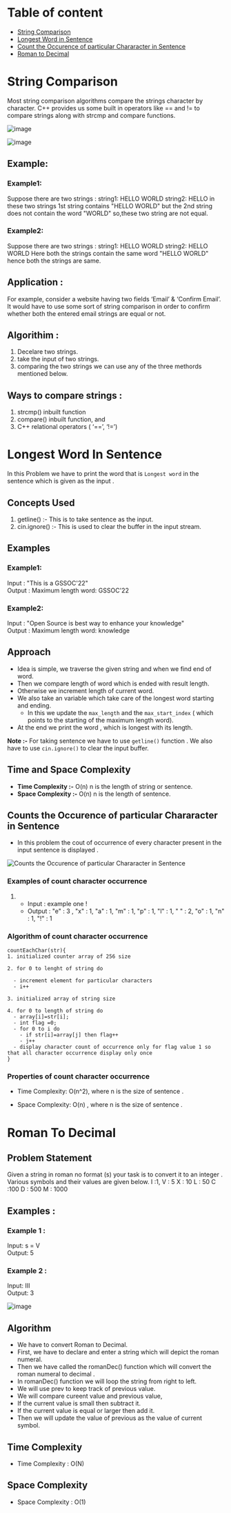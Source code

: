 <!-- Table of contents  -->

# Table of content

- [String Comparison](#string-comparison)
- [Longest Word in Sentence](#longest-word-in-sentence)
- [Count the Occurence of particular Chararacter in Sentence](#counts-the-occurence-of-particular-chararacter-in-sentence)
- [Roman to Decimal](#roman-to-decimal)

# String Comparison

Most string comparison algorithms compare the strings character by character. C++ provides us some built in operators like == and != to compare strings along with strcmp and compare functions.

![image](https://user-images.githubusercontent.com/100208233/162633708-61773b59-35ff-4290-bc66-0d370ed42645.png)

![image](https://user-images.githubusercontent.com/100208233/162752958-b3be8277-195f-4b86-8b38-950dfaf7a6e8.png)

## Example:

### Example1:

Suppose there are two strings :
string1: HELLO WORLD
string2: HELLO
in these two strings 1st string contains "HELLO WORLD" but the 2nd string does not contain the word "WORLD" so,these two string are not equal.

### Example2:

Suppose there are two strings :
string1: HELLO WORLD
string2: HELLO WORLD
Here both the strings contain the same word "HELLO WORLD" hence both the strings are same.

## Application :

For example, consider a website having two fields ‘Email’ & ‘Confirm Email’. It would have to use some sort of string comparison in order to confirm whether both the entered email strings are equal or not.

## Algorithim :

1. Decelare two strings.
2. take the input of two strings.
3. comparing the two strings we can use any of the three methords mentioned below.

## Ways to compare strings :

1. strcmp() inbuilt function
2. compare() inbuilt function, and
3. C++ relational operators ( ‘==’, ‘!=’)

# Longest Word In Sentence

In this Problem we have to print the word that is `Longest word` in the sentence which is given as the input .

## Concepts Used

1. getline() :- This is to take sentence as the input.
2. cin.ignore() :- This is used to clear the buffer in the input stream.

## Examples

### Example1:

Input : "This is a GSSOC'22" \
Output : Maximum length word: GSSOC'22

### Example2:

Input : "Open Source is best way to enhance your knowledge" \
Output : Maximum length word: knowledge

## Approach

- Idea is simple, we traverse the given string and when we find end of word.
- Then we compare length of word which is ended with result length.
- Otherwise we increment length of current word.
- We also take an variable which take care of the longest word starting and ending.
  - In this we update the `max_length` and the `max_start_index` ( which points to the starting of the maximum length word).
- At the end we print the word , which is longest with its length.

**Note :-** For taking sentence we have to use `getline()` function . We also have to use `cin.ignore()` to clear the input buffer.

## Time and Space Complexity

- **Time Complexity :-** O(n) n is the length of string or sentence.
- **Space Complexity :-** O(n) n is the length of sentence.

## Counts the Occurence of particular Chararacter in Sentence

- In this problem the cout of occurrence of every character present in the input sentence is displayed .

<!-- image to help better explain the concept -->

![Counts the Occurence of particular Chararacter in Sentence](https://www.shristitechlabs.com/wp-content/uploads/2019/05/totalcharacters.png)

### Examples of count character occurrence

1. - Input : example one !
   - Output : "e" : 3 , "x" : 1, "a" : 1, "m" : 1, "p" : 1, "l" : 1, " " : 2, "o" : 1, "n" : 1, "!" : 1

### Algorithm of count character occurrence

```
countEachChar(str){
1. initialized counter array of 256 size

2. for 0 to lenght of string do

  - increment element for particular characters
  - i++

3. initialized array of string size

4. for 0 to length of string do
  - array[i]=str[i];
  - int flag =0;
  - for 0 to i do
    - if str[i]=array[j] then flag++
    - j++
  - display character count of occurrence only for flag value 1 so that all character occurrence display only once
}

```

### Properties of count character occurrence

- Time Complexity: O(n^2), where n is the size of sentence .

- Space Complexity: O(n) , where n is the size of sentence .

# Roman To Decimal

## Problem Statement

Given a string in roman no format (s) your task is to convert it to an integer . Various symbols and their values are given below.
I :1, V : 5 X : 10 L : 50 C :100 D : 500 M : 1000

## Examples :

### Example 1 :

Input: s = V \
Output: 5

### Example 2 :

Input: III \
Output: 3

![image](https://user-images.githubusercontent.com/94742536/169452774-8d033d92-c614-44cc-b401-ce79b63c3f91.png)

## Algorithm

- We have to convert Roman to Decimal.
- First, we have to declare and enter a string which will depict the roman numeral.
- Then we have called the romanDec() function which will convert the roman numeral to decimal .
- In romanDec() function we will loop the string from right to left.
- We will use prev to keep track of previous value.
- We will compare cureent value and previous value,
- If the current value is small then subtract it.
- If the current value is equal or larger then add it.
- Then we will update the value of previous as the value of current symbol.

## Time Complexity

- Time Complexity : O(N)

## Space Complexity

- Space Complexity : O(1)
